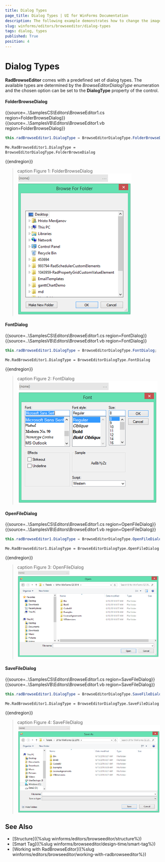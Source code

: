 ```yaml
---
title: Dialog Types
page_title: Dialog Types | UI for WinForms Documentation
description: The following example demonstrates how to change the image of a RadButton using the RadBrowseEditor.
slug: winforms/editors/browseeditor/dialog-types
tags: dialog, types
published: True
position: 4
---
```


# Dialog Types

__RadBrowseEditor__ comes with a predefined set of dialog types. The available types are determined by the *BrowseEditorDialogType* enumeration and the chosen option can be set to the __DialogType__ property of the control.

#### FolderBrowseDialog

{{source=..\SamplesCS\Editors\BrowseEditor1.cs region=FolderBrowseDialog}} 
{{source=..\SamplesVB\Editors\BrowseEditor1.vb region=FolderBrowseDialog}}
````C#
this.radBrowseEditor1.DialogType = BrowseEditorDialogType.FolderBrowseDialog;

````
````VB.NET
Me.RadBrowseEditor1.DialogType = BrowseEditorDialogType.FolderBrowseDialog

````



{{endregion}}

>caption Figure 1: FolderBrowseDialog
![editors-browse-editor-dialog-types 001](images/editors-browse-editor-dialog-types001.png)

#### FontDialog

{{source=..\SamplesCS\Editors\BrowseEditor1.cs region=FontDialog}} 
{{source=..\SamplesVB\Editors\BrowseEditor1.vb region=FontDialog}}
````C#
this.radBrowseEditor1.DialogType = BrowseEditorDialogType.FontDialog;

````
````VB.NET
Me.RadBrowseEditor1.DialogType = BrowseEditorDialogType.FontDialog

````



{{endregion}}

>caption Figure 2: FontDialog
![editors-browse-editor-dialog-types 002](images/editors-browse-editor-dialog-types002.png)

#### OpenFileDialog

{{source=..\SamplesCS\Editors\BrowseEditor1.cs region=OpenFileDialog}} 
{{source=..\SamplesVB\Editors\BrowseEditor1.vb region=OpenFileDialog}}
````C#
this.radBrowseEditor1.DialogType = BrowseEditorDialogType.OpenFileDialog;

````
````VB.NET
Me.RadBrowseEditor1.DialogType = BrowseEditorDialogType.OpenFileDialog

````



{{endregion}}

>caption Figure 3: OpenFileDialog
![editors-browse-editor-dialog-types 003](images/editors-browse-editor-dialog-types003.png)

#### SaveFileDialog

{{source=..\SamplesCS\Editors\BrowseEditor1.cs region=SaveFileDialog}} 
{{source=..\SamplesVB\Editors\BrowseEditor1.vb region=SaveFileDialog}}
````C#
this.radBrowseEditor1.DialogType = BrowseEditorDialogType.SaveFileDialog;

````
````VB.NET
Me.RadBrowseEditor1.DialogType = BrowseEditorDialogType.SaveFileDialog

````



{{endregion}}

>caption Figure 4: SaveFileDialog
![editors-browse-editor-dialog-types 004](images/editors-browse-editor-dialog-types004.png)

## See Also

* [Structure]({%slug winforms/editors/browseeditor/structure%})
* [Smart Tag]({%slug winforms/browseeditor/design-time/smart-tag%})
* [Working with RadBrowseEditor]({%slug winforms/editors/browseeditor/working-with-radbrowseeditor%})